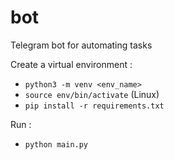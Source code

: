 # bot
Telegram bot for automating tasks

Create a virtual environment :
* ```python3 -m venv <env_name>```
* ```source env/bin/activate``` (Linux)
* ```pip install -r requirements.txt```

Run : 
* ```python main.py```